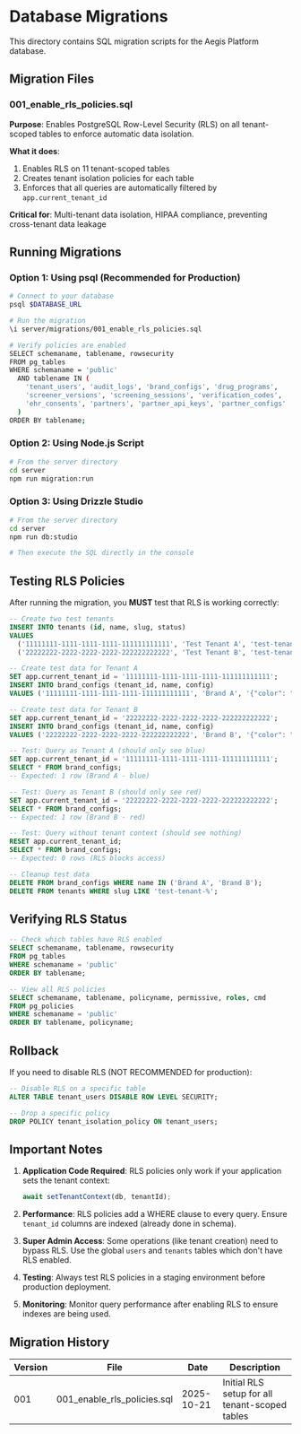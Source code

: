 # Database Migrations

This directory contains SQL migration scripts for the Aegis Platform database.

## Migration Files

### 001_enable_rls_policies.sql

**Purpose**: Enables PostgreSQL Row-Level Security (RLS) on all tenant-scoped tables to enforce automatic data isolation.

**What it does**:
1. Enables RLS on 11 tenant-scoped tables
2. Creates tenant isolation policies for each table
3. Enforces that all queries are automatically filtered by `app.current_tenant_id`

**Critical for**: Multi-tenant data isolation, HIPAA compliance, preventing cross-tenant data leakage

## Running Migrations

### Option 1: Using psql (Recommended for Production)

```bash
# Connect to your database
psql $DATABASE_URL

# Run the migration
\i server/migrations/001_enable_rls_policies.sql

# Verify policies are enabled
SELECT schemaname, tablename, rowsecurity
FROM pg_tables
WHERE schemaname = 'public'
  AND tablename IN (
    'tenant_users', 'audit_logs', 'brand_configs', 'drug_programs',
    'screener_versions', 'screening_sessions', 'verification_codes',
    'ehr_consents', 'partners', 'partner_api_keys', 'partner_configs'
  )
ORDER BY tablename;
```

### Option 2: Using Node.js Script

```bash
# From the server directory
cd server
npm run migration:run
```

### Option 3: Using Drizzle Studio

```bash
# From the server directory
cd server
npm run db:studio

# Then execute the SQL directly in the console
```

## Testing RLS Policies

After running the migration, you **MUST** test that RLS is working correctly:

```sql
-- Create two test tenants
INSERT INTO tenants (id, name, slug, status)
VALUES 
  ('11111111-1111-1111-1111-111111111111', 'Test Tenant A', 'test-tenant-a', 'active'),
  ('22222222-2222-2222-2222-222222222222', 'Test Tenant B', 'test-tenant-b', 'active');

-- Create test data for Tenant A
SET app.current_tenant_id = '11111111-1111-1111-1111-111111111111';
INSERT INTO brand_configs (tenant_id, name, config)
VALUES ('11111111-1111-1111-1111-111111111111', 'Brand A', '{"color": "blue"}');

-- Create test data for Tenant B
SET app.current_tenant_id = '22222222-2222-2222-2222-222222222222';
INSERT INTO brand_configs (tenant_id, name, config)
VALUES ('22222222-2222-2222-2222-222222222222', 'Brand B', '{"color": "red"}');

-- Test: Query as Tenant A (should only see blue)
SET app.current_tenant_id = '11111111-1111-1111-1111-111111111111';
SELECT * FROM brand_configs;
-- Expected: 1 row (Brand A - blue)

-- Test: Query as Tenant B (should only see red)
SET app.current_tenant_id = '22222222-2222-2222-2222-222222222222';
SELECT * FROM brand_configs;
-- Expected: 1 row (Brand B - red)

-- Test: Query without tenant context (should see nothing)
RESET app.current_tenant_id;
SELECT * FROM brand_configs;
-- Expected: 0 rows (RLS blocks access)

-- Cleanup test data
DELETE FROM brand_configs WHERE name IN ('Brand A', 'Brand B');
DELETE FROM tenants WHERE slug LIKE 'test-tenant-%';
```

## Verifying RLS Status

```sql
-- Check which tables have RLS enabled
SELECT schemaname, tablename, rowsecurity
FROM pg_tables
WHERE schemaname = 'public'
ORDER BY tablename;

-- View all RLS policies
SELECT schemaname, tablename, policyname, permissive, roles, cmd
FROM pg_policies
WHERE schemaname = 'public'
ORDER BY tablename, policyname;
```

## Rollback

If you need to disable RLS (NOT RECOMMENDED for production):

```sql
-- Disable RLS on a specific table
ALTER TABLE tenant_users DISABLE ROW LEVEL SECURITY;

-- Drop a specific policy
DROP POLICY tenant_isolation_policy ON tenant_users;
```

## Important Notes

1. **Application Code Required**: RLS policies only work if your application sets the tenant context:
   ```typescript
   await setTenantContext(db, tenantId);
   ```

2. **Performance**: RLS policies add a WHERE clause to every query. Ensure `tenant_id` columns are indexed (already done in schema).

3. **Super Admin Access**: Some operations (like tenant creation) need to bypass RLS. Use the global `users` and `tenants` tables which don't have RLS enabled.

4. **Testing**: Always test RLS policies in a staging environment before production deployment.

5. **Monitoring**: Monitor query performance after enabling RLS to ensure indexes are being used.

## Migration History

| Version | File | Date | Description |
|---------|------|------|-------------|
| 001 | 001_enable_rls_policies.sql | 2025-10-21 | Initial RLS setup for all tenant-scoped tables |
